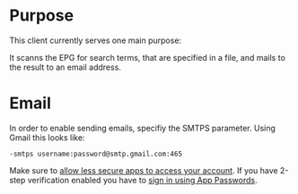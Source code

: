# Purpose

This client currently serves one main purpose:

It scanns the EPG for search terms, that are specified in a file, and mails to the result to an email address.

# Email

In order to enable sending emails, specifiy the SMTPS parameter. Using Gmail this looks like:

```
-smtps username:password@smtp.gmail.com:465
```

Make sure to [allow less secure apps to access your account](https://support.google.com/accounts/answer/6010255). If you have 2-step verification enabled you have to [sign in using App Passwords](https://support.google.com/accounts/answer/185833).